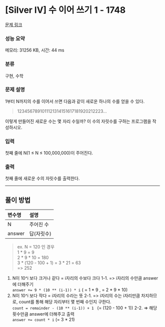# [Silver IV] 수 이어 쓰기 1 - 1748 

[문제 링크](https://www.acmicpc.net/problem/1748) 

### 성능 요약

메모리: 31256 KB, 시간: 44 ms

### 분류

구현, 수학

### 문제 설명

<p>1부터 N까지의 수를 이어서 쓰면 다음과 같이 새로운 하나의 수를 얻을 수 있다.</p>

<blockquote>
<p>1234567891011121314151617181920212223...</p>
</blockquote>

<p>이렇게 만들어진 새로운 수는 몇 자리 수일까? 이 수의 자릿수를 구하는 프로그램을 작성하시오.</p>

### 입력 

 <p>첫째 줄에 N(1 ≤ N ≤ 100,000,000)이 주어진다.</p>

### 출력 

 <p>첫째 줄에 새로운 수의 자릿수를 출력한다.</p>

---
## 풀이 방법
|변수명|설명|
|:---|:---|
|N|주어진 수|
|answer|답(자릿수)|

> ex.  N = 120 인 경우 <br>
> 1 * 9 = 9 <br>
> 2 * 9 * 10 = 180 <br>
> 3 * (120 - 100 + 1) = 3 * 21 = 63 <br>
> => 252

1. N이 10^i 보다 크거나 같다 = i자리의 수보다 크다
1-1. => i자리의 수만큼 answer에 더해주기 <br> `answer += 9 * (10 ** (i-1)) * i` ( = 1 * 9 , = 2 * 9 * 10)
2. N이 10^i 보다 작다 = i자리의 수라는 뜻
2-1. => i자리의 수는 i자리만큼 차지하므로, count를 통해 해당 자리부터 몇 번째 수인지 구한다. <br> `count = remainder - (10 ** (i-1)) + 1
` (= (120 - 100 + 1))
2-2. => 해당 횟수만큼 answer에 더해주고 출력 <br> `answer += count * i` (= 3 * 21)
